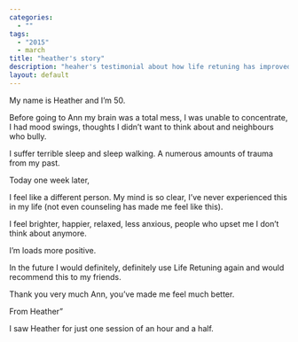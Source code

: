 ```yaml
---
categories:
  - ""
tags:
  - "2015"
  - march
title: "heather's story"
description: "heaher's testimonial about how life retuning has improved her life."
layout: default
---
```

My name is Heather and I’m 50.

Before going to Ann my brain was a total mess, I was unable to concentrate, I had mood swings, thoughts I didn’t want to think about and neighbours who bully.

I suffer terrible sleep and sleep walking. A numerous amounts of trauma from my past.

Today one week later,

I feel like a different person. My mind is so clear, I’ve never experienced this in my life (not even counseling has made me feel like this).

I feel brighter, happier, relaxed, less anxious, people who upset me I don’t think about anymore.

I’m loads more positive.

In the future I would definitely, definitely use Life Retuning again and would recommend this to my friends.

Thank you very much Ann, you’ve made me feel much better.

From Heather”

I saw Heather for just one session of an hour and a half.

